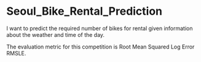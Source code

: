 # Seoul_Bike_Rental_Prediction

I want to predict the required number of bikes for rental given information about the weather and time of the day.

The evaluation metric for this competition is Root Mean Squared Log Error RMSLE.
